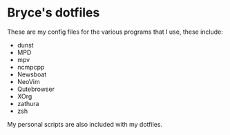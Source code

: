 # Bryce's dotfiles

These are my config files for the various programs that I use, these
include:

- dunst
- MPD
- mpv
- ncmpcpp
- Newsboat
- NeoVim
- Qutebrowser
- XOrg
- zathura
- zsh

My personal scripts are also included with my dotfiles.
